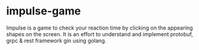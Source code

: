 # impulse-game
Impulse is a game to check your reaction time by clicking on the appearing shapes on the screen. It is an effort to understand and implement protobuf, grpc &amp; rest framework gin using golang.

